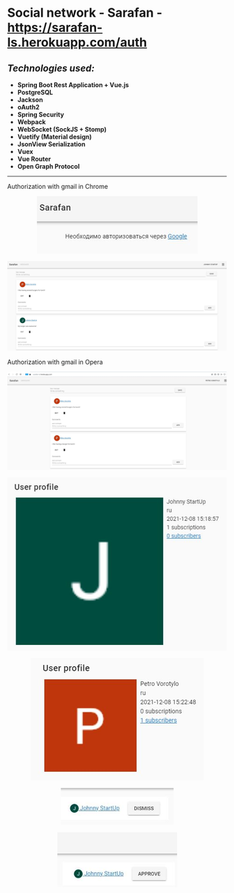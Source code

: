 # Social network - Sarafan - https://sarafan-ls.herokuapp.com/auth

## ***Technologies used:***

* **Spring Boot Rest Application + Vue.js**
* **PostgreSQL**
* **Jackson**
* **oAuth2**
* **Spring Security**
* **Webpack**
* **WebSocket (SockJS + Stomp)**
* **Vuetify (Material design)**
* **JsonView Serialization**
* **Vuex**
* **Vue Router**
* **Open Graph Protocol**

-------------------------------------------------------------------------------------------

Authorization with gmail in Chrome

<p align = "center">
<img src="https://github.com/iizdebski/sarafan/blob/main/images/sarafan_01.JPG">
</p>

<p align = "center">
<img src="https://github.com/iizdebski/sarafan/blob/main/images/sarafan_02.JPG">
</p>

Authorization with gmail in Opera

<p align = "center">
<img src="https://github.com/iizdebski/sarafan/blob/main/images/sarafan_03.JPG"> 
</p>

<p align = "center">
<img src="https://github.com/iizdebski/sarafan/blob/main/images/sarafan_04.JPG">
</p>

<p align = "center">
<img src="https://github.com/iizdebski/sarafan/blob/main/images/sarafan_05.JPG">
</p>

<p align = "center">
<img src="https://github.com/iizdebski/sarafan/blob/main/images/sarafan_06.JPG"> 
</p>

<p align = "center">
<img src="https://github.com/iizdebski/sarafan/blob/main/images/sarafan_07.JPG"> 
</p>
